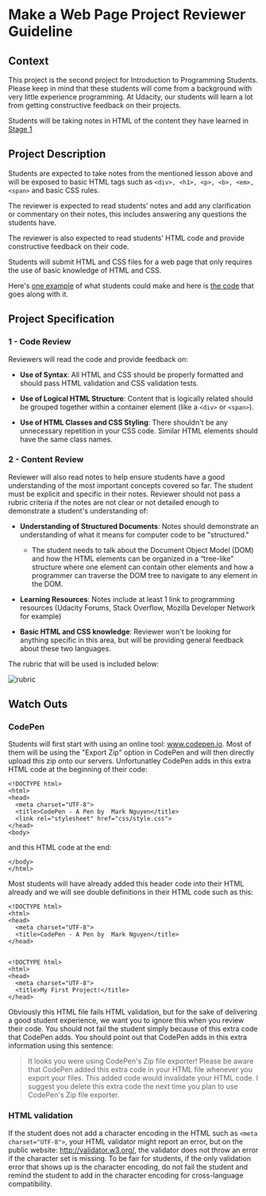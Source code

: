 Make a Web Page Project Reviewer Guideline
==========================================

## Context

This project is the second project for Introduction to Programming Students. Please keep in mind that these students will come from a background with very little experience programming. At Udacity, our students will learn a lot from getting constructive feedback on their projects.

Students will be taking notes in HTML of the content they have learned in [Stage 1](https://www.udacity.com/course/viewer#!/c-ud000/l-4148129067/m-3646748863)

## Project Description

Students are expected to take notes from the mentioned lesson above and will be exposed to basic HTML tags such as `<div>, <h1>, <p>, <b>, <em>, <span>` and basic CSS rules.

The reviewer is expected to read students’ notes and add any clarification or commentary on their notes, this includes answering any questions the students have.

The reviewer is also expected to read students’ HTML code and provide constructive feedback on their code.

Students will submit HTML and CSS files for a web page that only requires the use of basic knowledge of HTML and CSS. 

Here's <a href="http://codepen.io/AndyAtUdacity/full/PwKdry/" target="_blank">one example</a> of what students could make and here is <a href="http://codepen.io/AndyAtUdacity/pen/PwKdry?editors=110" target="_blank">the code</a> that goes along with it.

## Project Specification

### 1 - Code Review

Reviewers will read the code and provide feedback on:

* **Use of Syntax**: All HTML and CSS should be properly formatted and should pass HTML validation and CSS validation tests.

* **Use of Logical HTML Structure**: Content that is logically related should be grouped together within a container element (like a `<div>` or `<span>`).

* **Use of HTML Classes and CSS Styling**: There shouldn't be any unnecessary repetition in your CSS code. Similar HTML elements should have the same class names.

### 2 - Content Review

Reviewer will also read notes to help ensure students have a good understanding of the most important concepts covered so far. The student must be explicit and specific in their notes. Reviewer should not pass a rubric criteria if the notes are not clear or not detailed enough to demonstrate a student's understanding of:

* **Understanding of Structured Documents**: Notes should demonstrate an understanding of what it means for computer code to be "structured."

  * The student needs to talk about the Document Object Model (DOM) and how the HTML elements can be organized in a “tree-like” structure where one element can contain other elements and how a programmer can traverse the DOM tree to navigate to any element in the DOM.

* **Learning Resources**: Notes include at least 1 link to programming resources (Udacity Forums, Stack Overflow, Mozilla Developer Network for example)


* **Basic HTML and CSS knowledge**: Reviewer won't be looking for anything specific in this area, but will be providing general feedback about these two languages.

The rubric that will be used is included below:

![rubric](http://i.imgur.com/aVLvTOL.png)

## Watch Outs

### CodePen
Students will first start with using an online tool: www.codepen.io. Most of them will be using the "Export Zip" option in CodePen and will then directly upload this zip onto our servers. Unfortunatley CodePen adds in this extra HTML code at the beginning of their code:

```
<!DOCTYPE html>
<html>
<head>
  <meta charset="UTF-8">
  <title>CodePen - A Pen by  Mark Nguyen</title>
  <link rel="stylesheet" href="css/style.css">
</head>
<body>
```

and this HTML code at the end:

```
</body>
</html>
```

Most students will have already added this header code into their HTML already and we will see double definitions in their HTML code such as this:

```
<!DOCTYPE html>
<html>
<head>
  <meta charset="UTF-8">
  <title>CodePen - A Pen by  Mark Nguyen</title>
</head>


<!DOCTYPE html>
<html>
<head>
  <meta charset="UTF-8">
  <title>My First Project!</title>
</head>
```

Obviously this HTML file fails HTML validation, but for the sake of delivering a good student experience, we want you to ignore this when you review their code. You should not fail the student simply because of this extra code that CodePen adds. You should point out that CodePen adds in this extra information using this sentence:

> It looks you were using CodePen's Zip file exporter! Please be aware that CodePen added this extra code in your HTML file whenever you export your files. This added code would invalidate your HTML code. I suggest you delete this extra code the next time you plan to use CodePen's Zip file exporter.

### HTML validation

If the student does not add a character encoding in the HTML such as `<meta charset="UTF-8">`, your HTML validator might report an error, but on the public website: http://validator.w3.org/, the validator does not throw an error if the character set is missing. To be fair for students, if the only validation error that shows up is the character encoding, do not fail the student and remind the student to add in the character encoding for cross-language compatibility.
